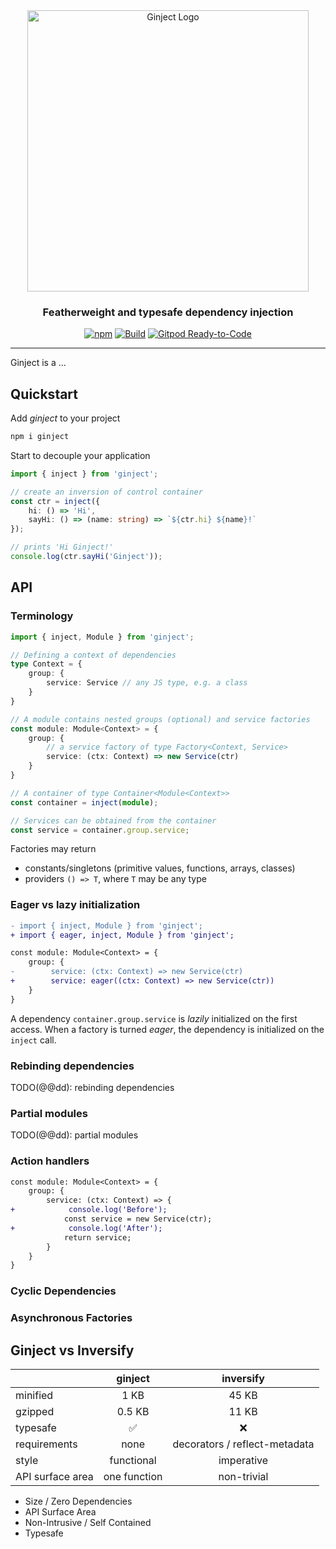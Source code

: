 <div id="ginject-logo" align="center">
  <a href="https://github.com/langium/ginject">
    <img alt="Ginject Logo" width="450" src="https://user-images.githubusercontent.com/743833/193610222-cf9a7feb-b1d9-4d5c-88de-6ce9fbca8299.png">
  </a>
  <h3>
    Featherweight and typesafe dependency injection
  </h3>
</div>

<div id="badges" align="center">

  [![npm](https://img.shields.io/npm/v/ginject)](https://www.npmjs.com/package/ginject)
  [![Build](https://github.com/langium/ginject/actions/workflows/build.yml/badge.svg)](https://github.com/langium/ginject/actions/workflows/build.yml)
  [![Gitpod Ready-to-Code](https://img.shields.io/badge/Gitpod-ready--to--code-blue?logo=gitpod)](https://gitpod.io/#https://github.com/langium/ginject)

</div>

<hr>

Ginject is a ...

## Quickstart

Add _ginject_ to your project

```sh
npm i ginject
```

Start to decouple your application

```ts
import { inject } from 'ginject';

// create an inversion of control container
const ctr = inject({
    hi: () => 'Hi',
    sayHi: () => (name: string) => `${ctr.hi} ${name}!`
});

// prints 'Hi Ginject!'
console.log(ctr.sayHi('Ginject'));
```

## API

### Terminology

```ts
import { inject, Module } from 'ginject';

// Defining a context of dependencies
type Context = {
    group: {
        service: Service // any JS type, e.g. a class
    }
}

// A module contains nested groups (optional) and service factories
const module: Module<Context> = {
    group: {
        // a service factory of type Factory<Context, Service>
        service: (ctx: Context) => new Service(ctr)
    }
}

// A container of type Container<Module<Context>>
const container = inject(module);

// Services can be obtained from the container
const service = container.group.service;
```

Factories may return

* constants/singletons (primitive values, functions, arrays, classes)
* providers `() => T`, where `T` may be any type

### Eager vs lazy initialization

```diff
- import { inject, Module } from 'ginject';
+ import { eager, inject, Module } from 'ginject';

const module: Module<Context> = {
    group: {
-        service: (ctx: Context) => new Service(ctr)
+        service: eager((ctx: Context) => new Service(ctr))
    }
}
```

A dependency `container.group.service` is _lazily_ initialized on the first access.
When a factory is turned _eager_, the dependency is initialized on the `inject` call.

### Rebinding dependencies

TODO(@@dd): rebinding dependencies

### Partial modules

TODO(@@dd): partial modules

### Action handlers

```diff
const module: Module<Context> = {
    group: {
        service: (ctx: Context) => {
+            console.log('Before');
            const service = new Service(ctr);
+            console.log('After');
            return service;
        }
    }
}
```

### Cyclic Dependencies

### Asynchronous Factories

## Ginject vs Inversify

|                  |    ginject   |            inversify          |
|------------------|:------------:|:-----------------------------:|
| minified         |     1 KB     |             45 KB             |
| gzipped          |    0.5 KB    |             11 KB             |
| typesafe         |      ✅      |               ❌               |
| requirements     |     none     | decorators / reflect-metadata |
| style            |  functional  |           imperative          |
| API surface area | one function |           non-trivial         |

* Size / Zero Dependencies
* API Surface Area
* Non-Intrusive / Self Contained
* Typesafe
